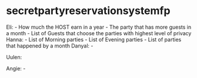 # secretpartyreservationsystemfp

Eli:
    - How much the HOST earn in a year
    - The party that has more guests in a month
    - List of Guests that choose the parties with highest level of privacy 
Hanna:
    - List of Morning parties
    - List of Evening parties
    - List of parties that happened by a month
Danyal:
    -

Uulen:

Angie:
    -